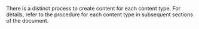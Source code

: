 There is a distinct process to create content for each content type. For details, refer to the procedure for each content type in subsequent sections of the document.
